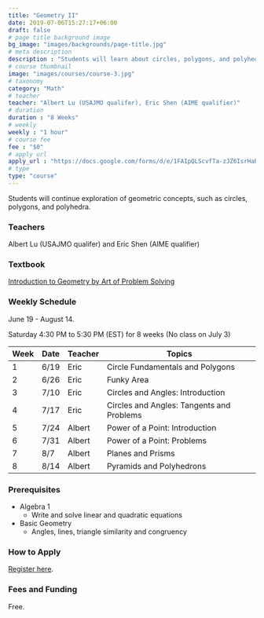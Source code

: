 ```yaml
---
title: "Geometry II"
date: 2019-07-06T15:27:17+06:00
draft: false
# page title background image
bg_image: "images/backgrounds/page-title.jpg"
# meta description
description : "Students will learn about circles, polygons, and polyhedra."
# course thumbnail
image: "images/courses/course-3.jpg"
# taxonomy
category: "Math"
# teacher
teacher: "Albert Lu (USAJMO qualifer), Eric Shen (AIME qualifier)"
# duration
duration : "8 Weeks"
# weekly
weekly : "1 hour"
# course fee
fee : "$0"
# apply url
apply_url : "https://docs.google.com/forms/d/e/1FAIpQLScvfTa-zJZ6IsrHaBjKnhP7-5VrYFs5FpRO3-FhqDc3-Si3sw/viewform"
# type
type: "course"
---
```


Students will continue exploration of geometric concepts, such as circles, polygons, and polyhedra.

### Teachers

Albert Lu (USAJMO qualifer) and Eric Shen (AIME qualifier)

### Textbook

[Introduction to Geometry by Art of Problem Solving](https://artofproblemsolving.com/store/item/intro-geometry)

### Weekly Schedule

June 19 - August 14. 

Saturday 4:30 PM to 5:30 PM (EST) for 8 weeks (No class on July 3)

Week|   Date|  Teacher |  Topics
----|-------|----------|------------
1   |6/19   |Eric      |Circle Fundamentals and Polygons
2   |6/26   |Eric      |Funky Area
3   |7/10   |Eric      |Circles and Angles: Introduction
4   |7/17   |Eric      |Circles and Angles: Tangents and Problems
5   |7/24   |Albert    |Power of a Point: Introduction
6   |7/31   |Albert    |Power of a Point: Problems
7   |8/7    |Albert    |Planes and Prisms
8   |8/14   |Albert    |Pyramids and Polyhedrons

### Prerequisites

* Algebra 1
    - Write and solve linear and quadratic equations
* Basic Geometry
    - Angles, lines, triangle similarity and congruency

### How to Apply

[Register here](https://docs.google.com/forms/d/e/1FAIpQLScvfTa-zJZ6IsrHaBjKnhP7-5VrYFs5FpRO3-FhqDc3-Si3sw/viewform).

### Fees and Funding

Free.

